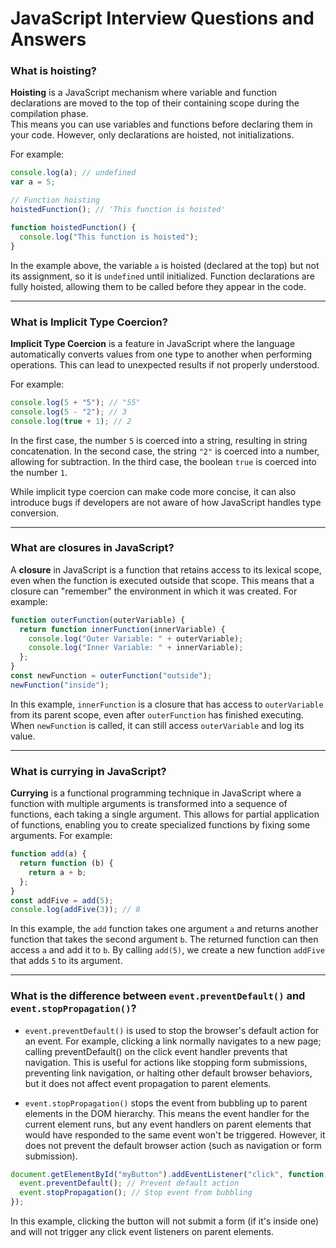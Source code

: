 # JavaScript Interview Questions and Answers

### What is hoisting?

**Hoisting** is a JavaScript mechanism where variable and function declarations are moved to the top of their containing scope during the compilation phase.  
This means you can use variables and functions before declaring them in your code. However, only declarations are hoisted, not initializations.

For example:

```javascript
console.log(a); // undefined
var a = 5;

// Function hoisting
hoistedFunction(); // 'This function is hoisted'

function hoistedFunction() {
  console.log("This function is hoisted");
}
```

In the example above, the variable `a` is hoisted (declared at the top) but not its assignment, so it is `undefined` until initialized. Function declarations are fully hoisted, allowing them to be called before they appear in the code.

---

### What is Implicit Type Coercion?

**Implicit Type Coercion** is a feature in JavaScript where the language automatically converts values from one type to another when performing operations. This can lead to unexpected results if not properly understood.

For example:

```javascript
console.log(5 + "5"); // "55"
console.log(5 - "2"); // 3
console.log(true + 1); // 2
```

In the first case, the number `5` is coerced into a string, resulting in string concatenation. In the second case, the string `"2"` is coerced into a number, allowing for subtraction. In the third case, the boolean `true` is coerced into the number `1`.

While implicit type coercion can make code more concise, it can also introduce bugs if developers are not aware of how JavaScript handles type conversion.

---

### What are closures in JavaScript?

A **closure** in JavaScript is a function that retains access to its lexical scope, even when the function is executed outside that scope. This means that a closure can "remember" the environment in which it was created.
For example:

```javascript
function outerFunction(outerVariable) {
  return function innerFunction(innerVariable) {
    console.log("Outer Variable: " + outerVariable);
    console.log("Inner Variable: " + innerVariable);
  };
}
const newFunction = outerFunction("outside");
newFunction("inside");
```

In this example, `innerFunction` is a closure that has access to `outerVariable` from its parent scope, even after `outerFunction` has finished executing. When `newFunction` is called, it can still access `outerVariable` and log its value.

---

### What is currying in JavaScript?

**Currying** is a functional programming technique in JavaScript where a function with multiple arguments is transformed into a sequence of functions, each taking a single argument. This allows for partial application of functions, enabling you to create specialized functions by fixing some arguments.
For example:

```javascript
function add(a) {
  return function (b) {
    return a + b;
  };
}
const addFive = add(5);
console.log(addFive(3)); // 8
```

In this example, the `add` function takes one argument `a` and returns another function that takes the second argument `b`. The returned function can then access `a` and add it to `b`. By calling `add(5)`, we create a new function `addFive` that adds `5` to its argument.

---

### What is the difference between `event.preventDefault()` and `event.stopPropagation()`?

- `event.preventDefault()` is used to stop the browser's default action for an event. For example, clicking a link normally navigates to a new page; calling preventDefault() on the click event handler prevents that navigation. This is useful for actions like stopping form submissions, preventing link navigation, or halting other default browser behaviors, but it does not affect event propagation to parent elements.

- `event.stopPropagation()` stops the event from bubbling up to parent elements in the DOM hierarchy. This means the event handler for the current element runs, but any event handlers on parent elements that would have responded to the same event won't be triggered. However, it does not prevent the default browser action (such as navigation or form submission).

```javascript
document.getElementById("myButton").addEventListener("click", function (event) {
  event.preventDefault(); // Prevent default action
  event.stopPropagation(); // Stop event from bubbling
});
```

In this example, clicking the button will not submit a form (if it's inside one) and will not trigger any click event listeners on parent elements.
